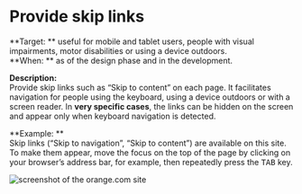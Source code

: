 # Provide skip links

<script>$(document).ready(function () {
    setBreadcrumb([
        {"label":"WCAG criteria by project phase - Design", "url": "./incontournables.html"},
        {"label":"Provide skip links"}
    ]);
});</script>

<span data-menuitem="incontournables"></span>

**Target: ** useful for mobile and tablet users, people with visual impairments, motor disabilities or using a device outdoors.  
**When: ** as of the design phase and in the development.

**Description:**  
Provide skip links such as “Skip to content” on each page. It facilitates navigation for people using the keyboard, using a device outdoors or with a screen reader. In **very specific cases**, the links can be hidden on the screen and appear only when keyboard navigation is detected.

**Example: **  
Skip links (“Skip to navigation”, “Skip to content”) are available on this site.
To make them appear, move the focus on the top of the page by clicking on your browser’s address bar, for example, then repeatedly press the <kbd>TAB</kbd> key.

![screenshot of the orange.com site](images/skiplink.png)

<!--  This file is part of a11y-guidelines | Our vision of mobile & web accessibility guidelines and best practices, with valid/invalid examples.
 Copyright (C) 2016  Orange SA
 See the Creative Commons Legal Code Attribution-ShareAlike 3.0 Unported License for more details (LICENSE file). -->